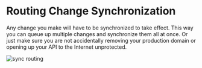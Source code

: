 # Routing Change Synchronization

Any change you make will have to be synchronized to take effect. This way you can queue up multiple changes and synchronize them all at once. Or just make sure you are not accidentally removing your production domain or opening up your API to the Internet unprotected.

![sync routing](/sync-routing.png "sync routing")

